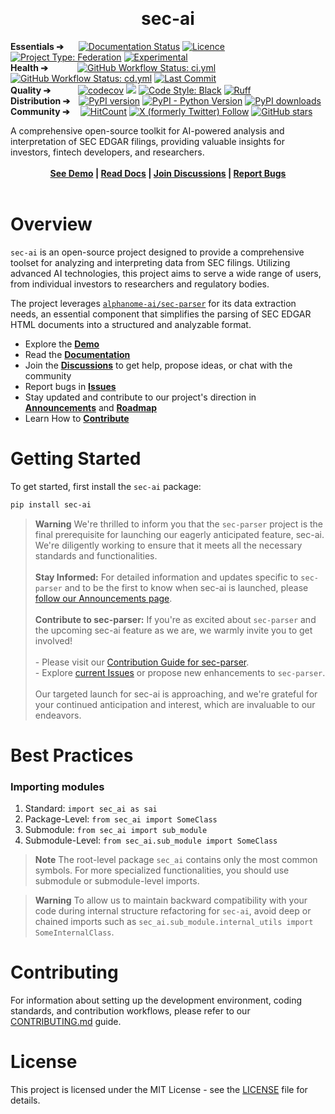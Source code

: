 <p align="center">&nbsp;</p>
<p align="center">
  <h1 align="center"><b>sec-ai</b></h1>
</p>
<p align="left">
  <!-- Using &nbsp; for alignment due to GitHub README limitations -->
  <b>Essentials ➔&nbsp;&nbsp;&nbsp;&nbsp;&nbsp;&nbsp;</b>
  <a href='https://sec-ai.readthedocs.io/en/latest/?badge=latest'><img src='https://readthedocs.org/projects/sec-ai/badge/?version=latest' alt='Documentation Status' /></a>
  <a href="LICENSE"><img src="https://img.shields.io/github/license/alphanome-ai/sec-ai.svg" alt="Licence"></a>
  <a href="https://project-types.github.io/#federation"><img src="https://img.shields.io/badge/project%20type-federation-brightgreen" alt="Project Type: Federation"></a>
  <!-- NOTE: After changing stability level here, also change it in pyproject.toml -->
  <a href="https://github.com/mkenney/software-guides/blob/master/STABILITY-BADGES.md#experimental"><img src="https://img.shields.io/badge/stability-experimental-orange.svg" alt="Experimental"></a>
  <br>
  <b>Health ➔&nbsp;&nbsp;&nbsp;&nbsp;&nbsp;&nbsp;&nbsp;&nbsp;&nbsp;&nbsp;&nbsp;&nbsp;&nbsp;</b>
  <a href="https://github.com/alphanome-ai/sec-ai/actions/workflows/ci.yml"><img alt="GitHub Workflow Status: ci.yml" src="https://img.shields.io/github/actions/workflow/status/alphanome-ai/sec-ai/ci.yml?label=ci"></a>
  <a href="https://github.com/alphanome-ai/sec-ai/actions/workflows/cd.yml"><img alt="GitHub Workflow Status: cd.yml" src="https://img.shields.io/github/actions/workflow/status/alphanome-ai/sec-ai/cd.yml?label=cd"></a>
  <a href="https://github.com/alphanome-ai/sec-ai/commits/main"><img alt="Last Commit" src="https://img.shields.io/github/last-commit/alphanome-ai/sec-ai"></a>  
  <br>
  <b>Quality ➔&nbsp;&nbsp;&nbsp;&nbsp;&nbsp;&nbsp;&nbsp;&nbsp;&nbsp;&nbsp;&nbsp;&nbsp;</b>
  <a href="https://codecov.io/gh/alphanome-ai/sec-ai"><img src="https://codecov.io/gh/alphanome-ai/sec-ai/graph/badge.svg?token=KJLA96CBCN" alt="codecov" /></a>
  <a href="https://mypy-lang.org/"><img src="https://img.shields.io/badge/type%20checked-mypy-blue.svg"></a>
  <a href="https://github.com/psf/black"><img alt="Code Style: Black" src="https://img.shields.io/badge/code%20style-black-000000.svg"></a>
  <a href="https://github.com/astral-sh/ruff"><img src="https://img.shields.io/endpoint?url=https://raw.githubusercontent.com/astral-sh/ruff/main/assets/badge/v2.json" alt="Ruff"></a>
  <br>
  <b>Distribution ➔&nbsp;&nbsp;&nbsp;</b>
  <a href="https://badge.fury.io/py/sec-ai"><img src="https://badge.fury.io/py/sec-ai.svg" alt="PyPI version" /></a>
  <a href="https://pypi.org/project/sec-ai/"><img alt="PyPI - Python Version" src="https://img.shields.io/pypi/pyversions/sec-ai"></a>
  <a href="https://pypistats.org/packages/sec-ai"><img src="https://img.shields.io/pypi/dm/sec-ai.svg" alt="PyPI downloads"></a>
  <br>
  <b>Community ➔&nbsp;&nbsp;&nbsp;&nbsp;</b>
  <a href="http://hits.dwyl.com/alphanome-ai/sec-ai"><img src="https://img.shields.io/endpoint?url=https%3A%2F%2Fhits.dwyl.com%2Falphanome-ai%2Fsec-ai.json%3Fshow%3Dunique" alt="HitCount" /></a>
  <a href="https://twitter.com/alphanomeai"><img alt="X (formerly Twitter) Follow" src="https://img.shields.io/twitter/follow/alphanomeai"></a>
  <a href="https://github.com/alphanome-ai/sec-ai"><img src="https://img.shields.io/github/stars/alphanome-ai/sec-ai.svg?style=social&label=Star us on GitHub!" alt="GitHub stars"></a>


</p>

<div align="left">
  A comprehensive open-source toolkit for AI-powered analysis and interpretation of SEC EDGAR filings, providing valuable insights for investors, fintech developers, and researchers.
</div>
<br>
<div align="center">
  <b>
  <a href="https://sec.app.alphanome.dev">See Demo</a> |
  <a href="https://sec-ai.rtfd.io">Read Docs</a> |
  <a href="https://github.com/orgs/alphanome-ai/discussions">Join Discussions</a> |
  <a href="https://github.com/alphanome-ai/sec-ai/issues">Report Bugs</a>
  </b>
</div>
<br>

# Overview

`sec-ai` is an open-source project designed to provide a comprehensive toolset for analyzing and interpreting data from SEC filings. Utilizing advanced AI technologies, this project aims to serve a wide range of users, from individual investors to researchers and regulatory bodies. 

The project leverages [`alphanome-ai/sec-parser`](https://github.com/alphanome-ai/sec-parser) for its data extraction needs, an essential component that simplifies the parsing of SEC EDGAR HTML documents into a structured and analyzable format.

- Explore the [**Demo**](https://sec.app.alphanome.dev/)
- Read the [**Documentation**](https://sec-ai.rtfd.io)
- Join the [**Discussions**](https://github.com/orgs/alphanome-ai/discussions) to get help, propose ideas, or chat with the community
- Report bugs in [**Issues**](https://github.com/alphanome-ai/sec-ai/issues)
- Stay updated and contribute to our project's direction in [**Announcements**](https://github.com/orgs/alphanome-ai/discussions/categories/announcements) and [**Roadmap**](https://github.com/orgs/alphanome-ai/discussions/categories/roadmap-future-plans)
- Learn How to [**Contribute**](https://github.com/alphanome-ai/sec-ai/blob/main/CONTRIBUTING.md)

# Getting Started

To get started, first install the `sec-ai` package:

```bash
pip install sec-ai
```

> **Warning**
We're thrilled to inform you that the `sec-parser` project is the final prerequisite for launching our eagerly anticipated feature, sec-ai. We're diligently working to ensure that it meets all the necessary standards and functionalities.<br><br><b>Stay Informed:</b> For detailed information and updates specific to `sec-parser` and to be the first to know when sec-ai is launched, please <a href="https://github.com/orgs/alphanome-ai/discussions/categories/announcements">follow our Announcements page</a>.<br><br><b>Contribute to sec-parser:</b> If you're as excited about `sec-parser` and the upcoming sec-ai feature as we are, we warmly invite you to get involved!<br><br>- Please visit our <a href="https://github.com/alphanome-ai/sec-ai/blob/main/CONTRIBUTING.md">Contribution Guide for sec-parser</a>.<br>- Explore <a href="https://github.com/alphanome-ai/sec-parser/issues">current Issues</a> or propose new enhancements to `sec-parser`.<br><br>Our targeted launch for sec-ai is approaching, and we're grateful for your continued anticipation and interest, which are invaluable to our endeavors.<br>


# Best Practices

### Importing modules

1. Standard: `import sec_ai as sai`
1. Package-Level: `from sec_ai import SomeClass`
1. Submodule: `from sec_ai import sub_module`
1. Submodule-Level: `from sec_ai.sub_module import SomeClass`

> **Note**
The root-level package `sec_ai` contains only the most common symbols. For more specialized functionalities, you should use submodule or submodule-level imports.

> **Warning**
To allow us to maintain backward compatibility with your code during internal structure refactoring for `sec-ai`, avoid deep or chained imports such as `sec_ai.sub_module.internal_utils import SomeInternalClass`.

# Contributing
For information about setting up the development environment, coding standards, and contribution workflows, please refer to our [CONTRIBUTING.md](https://github.com/alphanome-ai/sec-ai/blob/main/CONTRIBUTING.md) guide.

# License
This project is licensed under the MIT License - see the [LICENSE](https://github.com/alphanome-ai/sec-ai/blob/main/LICENSE) file for details.
